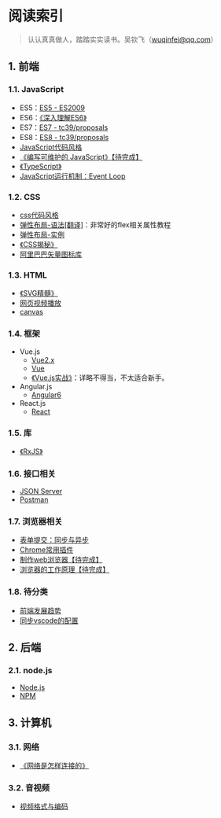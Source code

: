 # 阅读索引

> 认认真真做人，踏踏实实读书。吴钦飞（wuqinfei@qq.com）

## 1. 前端

### 1.1. JavaScript

* ES5：[ES5 - ES2009](./blog/2018/08/15.ES5.md)
* ES6：[《深入理解ES6》](./FrontEnd/JavaScript/深入理解ES6)
* ES7：[ES7 - tc39/proposals](./blog/2018/08/16.ES7.md)
* ES8：[ES8 - tc39/proposals](./blog/2018/09/12.ES8.md)
* [JavaScript代码风格](./blog/2018/08/08.JavaScript代码风格.md)
* [《编写可维护的 JavaScript》【待完成】](xx)
* [《TypeScript》](./FrontEnd/JavaScript/TypeScript)
* [JavaScript运行机制：Event Loop](./blog/2018/09/02.EventLoop.md)

### 1.2. CSS

* [css代码风格](./blog/2018/08/09.css代码风格.md)
* [弹性布局-语法[翻译]](./blog/2018/06/01.弹性布局-语法.md)：非常好的flex相关属性教程
* [弹性布局-实例](./blog/2018/06/02.弹性布局-实例.md)
* [《CSS揭秘》](./FrontEnd/CSS/CSS揭秘)
* [阿里巴巴矢量图标库](./FrontEnd/CSS/阿里巴巴矢量图标库.md)

### 1.3. HTML

* [《SVG精髓》](./FrontEnd/HTML/SVG精髓)
* [网页视频播放](./blog/2018/07/04.视频播放（包括IE8）.md)
* [canvas](./FrontEnd/HTML/canvas)

### 1.4. 框架

* Vue.js
  * [Vue2.x](./FrontEnd/框架/Vue2.x/readme.md)
  * [Vue](./FrontEnd/框架/Vue)
  * [《Vue.js实战》](./FrontEnd/框架/Vue.js实战)：详略不得当，不太适合新手。
* Angular.js
  * [Angular6](./FrontEnd/框架/Angular6)
* React.js
  * [React](./FrontEnd/框架/React)

### 1.5. 库

* [《RxJS》](./FrontEnd/库/RxJS/readme.md)

### 1.6. 接口相关

* [JSON Server](./blog/2018/08/29.JsonServer.md)
* [Postman](./blog/2018/08/30.Postman.md)

### 1.7. 浏览器相关

* [表单提交：同步与异步](./blog/2018/08/31.同步与异步表单提交.md)
* [Chrome常用插件](./blog/2018/09/01.Chrome常用插件.md)
* [制作web浏览器【待完成】](./FrontEnd/其他/制作web浏览器/readme.md)
* [浏览器的工作原理【待完成】](./blog/2018/08/11.浏览器的工作原理.md)

### 1.8. 待分类

* [前端发展趋势](./blog/2018/07/30.前端发展趋势.md)
* [同步vscode的配置](./blog/2018/09/11.同步vscode的配置.md)

## 2. 后端

### 2.1. node.js

* [Node.js](./BackEnd/node/readme.md)
* [NPM](./BackEnd/npm/readme.md)

## 3. 计算机

### 3.1. 网络

* [《网络是怎样连接的》](./网络/网络是怎样连接的)

### 3.2. 音视频

* [视频格式与编码](./blog/2018/08/03.视频格式与编码.md)
